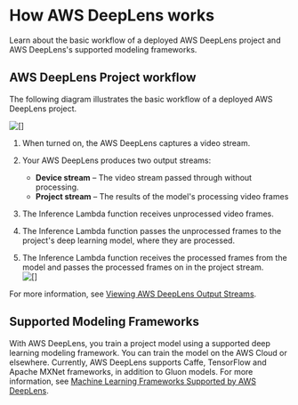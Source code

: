 # How AWS DeepLens works<a name="how-it-works"></a>



Learn about the basic workflow of a deployed AWS DeepLens project and AWS DeepLens's supported modeling frameworks\.



## AWS DeepLens Project workflow<a name="deeplens-project-workflow"></a>

The following diagram illustrates the basic workflow of a deployed AWS DeepLens project\.

![\[\]](http://docs.aws.amazon.com/deeplens/latest/dg/images/deeplens-hiw-general.png)

1. When turned on, the AWS DeepLens captures a video stream\.

1. Your AWS DeepLens produces two output streams:
   + **Device stream** – The video stream passed through without processing\.
   + **Project stream** – The results of the model's processing video frames

1. The Inference Lambda function receives unprocessed video frames\.

1. The Inference Lambda function passes the unprocessed frames to the project's deep learning model, where they are processed\.

1. The Inference Lambda function receives the processed frames from the model and passes the processed frames on in the project stream\.  
![\[\]](http://docs.aws.amazon.com/deeplens/latest/dg/images/deeplens-sample-output.png)

For more information, see [Viewing AWS DeepLens Output Streams](deeplens-viewing-output.md)\.

## Supported Modeling Frameworks<a name="supported-frameworks"></a>

With AWS DeepLens, you train a project model using a supported deep learning modeling framework\. You can train the model on the AWS Cloud or elsewhere\. Currently, AWS DeepLens supports Caffe, TensorFlow and Apache MXNet frameworks, in addition to Gluon models\. For more information, see [Machine Learning Frameworks Supported by AWS DeepLens](deeplens-supported-frameworks.md)\.
